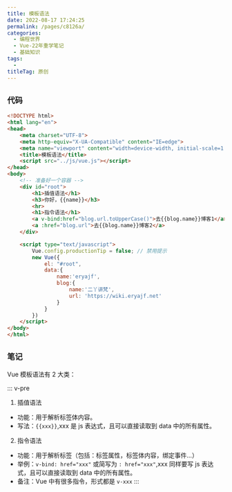 ```yaml
---
title: 模板语法
date: 2022-08-17 17:24:25
permalink: /pages/c8126a/
categories:
  - 编程世界
  - Vue-22年重学笔记
  - 基础知识
tags:
  -
titleTag: 原创
---
```


## ` 代码 `

```html
<!DOCTYPE html>
<html lang="en">
<head>
    <meta charset="UTF-8">
    <meta http-equiv="X-UA-Compatible" content="IE=edge">
    <meta name="viewport" content="width=device-width, initial-scale=1.0">
    <title>模板语法</title>
    <script src="../js/vue.js"></script>
</head>
<body>
    <!-- 准备好一个容器 -->
    <div id="root">
        <h1>插值语法</h1>
        <h3>你好，{{name}}</h3>
        <hr>
        <h1>指令语法</h1>
        <a v-bind:href="blog.url.toUpperCase()">去{{blog.name}}博客1</a>
        <a :href="blog.url">去{{blog.name}}博客2</a>
    </div>

    <script type="text/javascript">
        Vue.config.productionTip = false; // 禁用提示
        new Vue({
            el: "#root",
            data:{
                name:'eryajf',
                blog:{
                    name:'二丫讲梵',
                    url: 'https://wiki.eryajf.net'
                }
            }
        })
    </script>
</body>
</html>
```

## ` 笔记 `

Vue 模板语法有 2 大类：

::: v-pre
1.  插值语法
   - 功能：用于解析标签体内容。
   - 写法：`{{xxx}}`,xxx 是 js 表达式，且可以直接读取到 data 中的所有属性。
2.  指令语法
   - 功能：用于解析标签（包括：标签属性，标签体内容，绑定事件...）
   - 举例：`v-bind: href="xxx"` 或简写为 `: href="xxx"`,xxx 同样要写 js 表达式，且可以直接读取到 data 中的所有属性。
   - 备注：Vue 中有很多指令，形式都是 `v-xxx`
   :::
